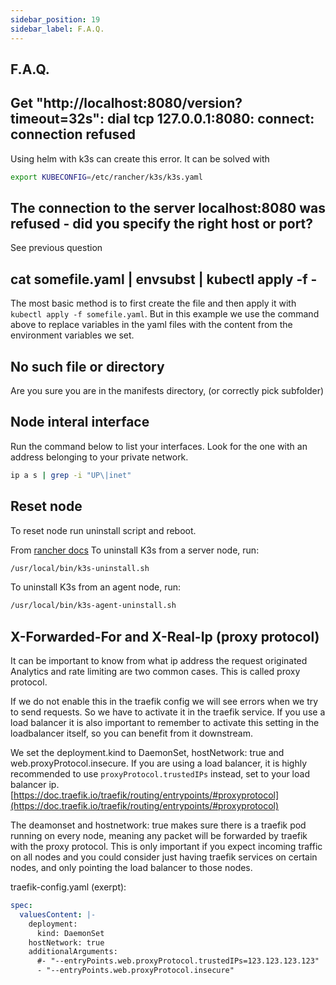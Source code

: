 ```yaml
---
sidebar_position: 19
sidebar_label: F.A.Q.
---
```


## F.A.Q.

## Get "http://localhost:8080/version?timeout=32s": dial tcp 127.0.0.1:8080: connect: connection refused

Using helm with k3s can create this error.
It can be solved with

```bash
export KUBECONFIG=/etc/rancher/k3s/k3s.yaml
```

## The connection to the server localhost:8080 was refused - did you specify the right host or port?

See previous question

## cat somefile.yaml | envsubst | kubectl apply -f -

The most basic method is to first create the file and then apply it with `kubectl apply -f somefile.yaml`. But in this example we use the command above to replace variables in the yaml files with the content from the environment variables we set.

## No such file or directory

Are you sure you are in the manifests directory, (or correctly pick subfolder)

## Node interal interface

Run the command below to list your interfaces. Look for the one with an address belonging to your private network.

```bash
ip a s | grep -i "UP\|inet"
```

## Reset node

To reset node run uninstall script and reboot.

From [rancher docs](https://rancher.com/docs/k3s/latest/en/installation/uninstall/)
To uninstall K3s from a server node, run:

```bash
/usr/local/bin/k3s-uninstall.sh
```

To uninstall K3s from an agent node, run:

```bash
/usr/local/bin/k3s-agent-uninstall.sh
```

## X-Forwarded-For and X-Real-Ip (proxy protocol)

It can be important to know from what ip address the request originated Analytics and rate limiting are two common cases. This is called proxy protocol.

If we do not enable this in the traefik config we will see errors when we try to send requests. So we have to activate it in the traefik service. If you use a load balancer it is also important to remember to activate this setting in the loadbalancer itself, so you can benefit from it downstream.

We set the deployment.kind to DaemonSet, hostNetwork: true and web.proxyProtocol.insecure. If you are using a load balancer, it is highly recommended to use `proxyProtocol.trustedIPs` instead, set to your load balancer ip. [https://doc.traefik.io/traefik/routing/entrypoints/#proxyprotocol](https://doc.traefik.io/traefik/routing/entrypoints/#proxyprotocol)

The deamonset and hostnetwork: true makes sure there is a traefik pod running on every node, meaning any packet will be forwarded by traefik with the proxy protocol. This is only important if you expect incoming traffic on all nodes and you could consider just having traefik services on certain nodes, and only pointing the load balancer to those nodes.

traefik-config.yaml (exerpt):

```yaml
spec:
  valuesContent: |-
    deployment:
      kind: DaemonSet
    hostNetwork: true
    additionalArguments:
      #- "--entryPoints.web.proxyProtocol.trustedIPs=123.123.123.123"
      - "--entryPoints.web.proxyProtocol.insecure"
```
